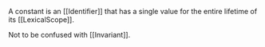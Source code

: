 A constant is an [[Identifier]] that has a single value for the entire lifetime of its [[LexicalScope]].

Not to be confused with [[Invariant]].
